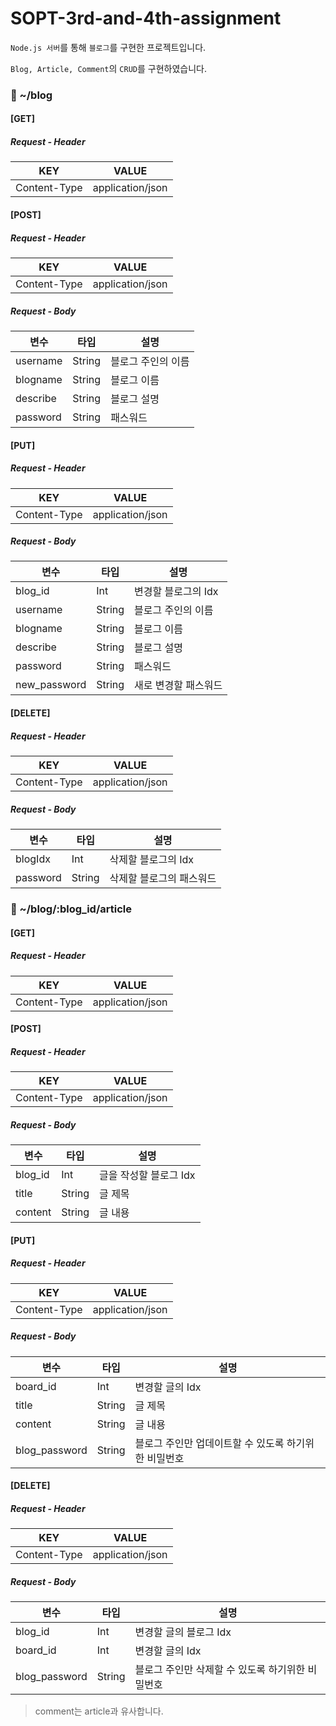 # SOPT-3rd-and-4th-assignment

`Node.js 서버`를 통해 `블로그`를 구현한 프로젝트입니다.

`Blog, Article, Comment`의 `CRUD`를 구현하였습니다.

### 📘 ~/blog

#### [GET]

##### Request - Header

| KEY          | VALUE            |
| ------------ | ---------------- |
| Content-Type | application/json |

#### [POST]

##### Request - Header

| KEY          | VALUE            |
| ------------ | ---------------- |
| Content-Type | application/json |

##### Request - Body

| 변수     | 타입   | 설명               |
| -------- | ------ | ------------------ |
| username | String | 블로그 주인의 이름 |
| blogname | String | 블로그 이름        |
| describe | String | 블로그 설명        |
| password | String | 패스워드           |

#### [PUT]

##### Request - Header

| KEY          | VALUE            |
| ------------ | ---------------- |
| Content-Type | application/json |

##### Request - Body

| 변수         | 타입   | 설명                 |
| ------------ | ------ | -------------------- |
| blog_id      | Int    | 변경할 블로그의 Idx  |
| username     | String | 블로그 주인의 이름   |
| blogname     | String | 블로그 이름          |
| describe     | String | 블로그 설명          |
| password     | String | 패스워드             |
| new_password | String | 새로 변경할 패스워드 |

#### [DELETE]

##### Request - Header

| KEY          | VALUE            |
| ------------ | ---------------- |
| Content-Type | application/json |

##### Request - Body

| 변수     | 타입   | 설명                     |
| -------- | ------ | ------------------------ |
| blogIdx  | Int    | 삭제할 블로그의 Idx      |
| password | String | 삭제할 블로그의 패스워드 |

### 📰 ~/blog/:blog_id/article

#### [GET]

##### Request - Header

| KEY          | VALUE            |
| ------------ | ---------------- |
| Content-Type | application/json |

#### [POST]

##### Request - Header

| KEY          | VALUE            |
| ------------ | ---------------- |
| Content-Type | application/json |

##### Request - Body

| 변수    | 타입   | 설명                   |
| ------- | ------ | ---------------------- |
| blog_id | Int    | 글을 작성할 블로그 Idx |
| title   | String | 글 제목                |
| content | String | 글 내용                |

#### [PUT]

##### Request - Header

| KEY          | VALUE            |
| ------------ | ---------------- |
| Content-Type | application/json |

##### Request - Body

| 변수          | 타입   | 설명                                                 |
| ------------- | ------ | ---------------------------------------------------- |
| board_id      | Int    | 변경할 글의 Idx                                      |
| title         | String | 글 제목                                              |
| content       | String | 글 내용                                              |
| blog_password | String | 블로그 주인만 업데이트할 수 있도록 하기위한 비밀번호 |

#### [DELETE]

##### Request - Header

| KEY          | VALUE            |
| ------------ | ---------------- |
| Content-Type | application/json |

##### Request - Body

| 변수          | 타입   | 설명                                             |
| ------------- | ------ | ------------------------------------------------ |
| blog_id       | Int    | 변경할 글의 블로그 Idx                           |
| board_id      | Int    | 변경할 글의 Idx                                  |
| blog_password | String | 블로그 주인만 삭제할 수 있도록 하기위한 비밀번호 |

> comment는 article과 유사합니다.
